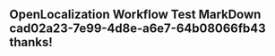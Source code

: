 <properties
ms.topic="hero-topic"
ms.test1="hero-topic"
ms.test2="test"/>


## OpenLocalization Workflow Test MarkDown cad02a23-7e99-4d8e-a6e7-64b08066fb43 thanks!



<!--HONumber=Aug16_HO3-->


